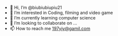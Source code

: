 - 👋 Hi, I’m @biubiubiupiu21
- 👀 I’m interested in Coding, filming and video game
- 🌱 I’m currently learning computer science
- 💞️ I’m looking to collaborate on ...
- 📫 How to reach me 197yjy@gamil.com

<!---
biubiubiupiu21/biubiubiupiu21 is a ✨ special ✨ repository because its `README.md` (this file) appears on your GitHub profile.
You can click the Preview link to take a look at your changes.
--->
